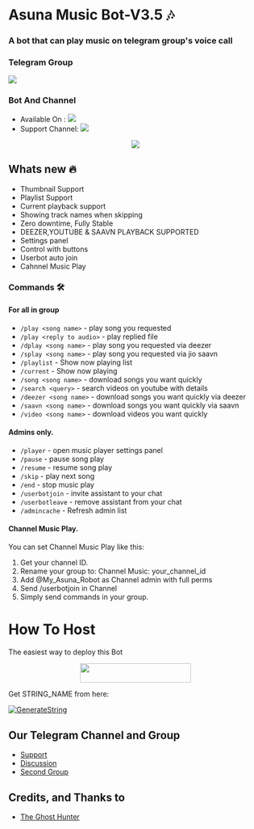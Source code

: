 <h1 align="centre">Asuna Music Bot-V3.5 🎶</h1>

### A bot that can play music on telegram group's voice call

### Telegram Group
<p align="left">
<a href="https://t.me/AsunaRobotSupport" alt="Telegram!"> <img src="https://aleen42.github.io/badges/src/telegram.svg" /> </a>

### Bot And Channel 
* Available On :  <a href="http://t.me/My_Asuna_Robot" alt="AsunaRobot"> <img src="https://img.shields.io/badge/%F0%9F%A4%96%20-Asuna_Robot-blue" /> </a>
* Support Channel: <a  href="https://t.me/AsunaLogUpdate" alt="Help Centre Logs"> <img  src="https://img.shields.io/badge/%F0%9F%92%A1-AsunaRobot%20Log%20Channel-9cf" /> </a>


<p align="center">
  <img src="https://telegra.ph/file/a3b7de7254411cbe33735.jpg">
</p>

<h2> Whats new 🔥 </h2>

- Thumbnail Support
- Playlist Support
- Current playback support
- Showing track names when skipping
- Zero downtime, Fully Stable
- DEEZER,YOUTUBE & SAAVN PLAYBACK SUPPORTED
- Settings panel
- Control with buttons
- Userbot auto join
- Cahnnel Music Play


### Commands 🛠
#### For all in group

- `/play <song name>` - play song you requested
- `/play <reply to audio>` - play replied file
- `/dplay <song name>` - play song you requested via deezer
- `/splay <song name>` - play song you requested via jio saavn
- `/playlist` - Show now playing list
- `/current` - Show now playing
- `/song <song name>` - download songs you want quickly
- `/search <query>` - search videos on youtube with details
- `/deezer <song name>` - download songs you want quickly via deezer
- `/saavn <song name>` - download songs you want quickly via saavn
- `/video <song name>` - download videos you want quickly

#### Admins only.
- `/player` - open music player settings panel
- `/pause` - pause song play
- `/resume` - resume song play
- `/skip` - play next song
- `/end` - stop music play
- `/userbotjoin` - invite assistant to your chat
- `/userbotleave` - remove assistant from your chat
- `/admincache` - Refresh admin list

#### Channel Music Play.
You can set Channel Music Play like this:
 1. Get your channel ID.
 2. Rename your group to: Channel Music: your_channel_id
 3. Add @My_Asuna_Robot as Channel admin with full perms
 4. Send /userbotjoin in Channel
 5. Simply send commands in your group.


# How To Host
The easiest way to deploy this Bot
<p align="center"><a href="https://heroku.com/deploy?template=https://github.com/iammuzzu1/AsunaMusic"> <img src="https://img.shields.io/badge/Deploy%20To%20Heroku-blue?style=for-the-badge&logo=heroku" width="220" height="38.45"/></a></p>

Get STRING_NAME from here:

[![GenerateString](https://img.shields.io/badge/repl.it-generateString-silver)](https://replit.com/@HuntingBots/Matrixvcbot)


## Our Telegram Channel and Group

* [Support](https://telegram.dog/AsunaRobotSupport)
* [Discussion](https://telegram.dog/helpcentrebot1)
* [Second Group](https://telegram.dog/fire_world_entertainment)

## Credits, and Thanks to 
*   [The Ghost Hunter](https://telegram.dog/The_Ghost_Hunter)
